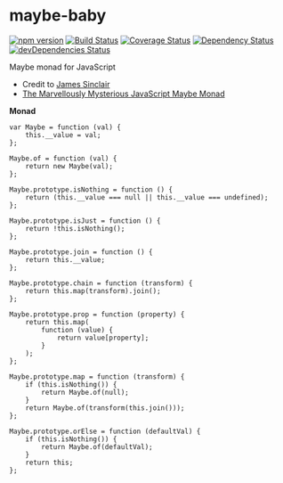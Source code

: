 # maybe-baby

[![npm version](https://badge.fury.io/js/maybe-baby.svg)](https://badge.fury.io/js/maybe-baby)
[![Build Status](https://travis-ci.org/mikechabot/maybe-baby.svg?branch=master)](https://travis-ci.org/mikechabot/maybe-baby)
[![Coverage Status](https://coveralls.io/repos/github/mikechabot/maybe-baby/badge.svg?branch=master&cacheBuster=1)](https://coveralls.io/github/mikechabot/maybe-baby?branch=master)
[![Dependency Status](https://david-dm.org/mikechabot/maybe-baby.svg)](https://david-dm.org/mikechabot/maybe-baby)
[![devDependencies Status](https://david-dm.org/mikechabot/maybe-baby/dev-status.svg)](https://david-dm.org/mikechabot/maybe-baby?type=dev)

Maybe monad for JavaScript

* Credit to [James Sinclair](https://github.com/jrsinclair)
* [The Marvellously Mysterious JavaScript Maybe Monad](http://jrsinclair.com/articles/2016/marvellously-mysterious-javascript-maybe-monad/)

**Monad**
    
    var Maybe = function (val) {
        this.__value = val;
    };

    Maybe.of = function (val) {
        return new Maybe(val);
    };

    Maybe.prototype.isNothing = function () {
        return (this.__value === null || this.__value === undefined);
    };

    Maybe.prototype.isJust = function () {
        return !this.isNothing();
    };

    Maybe.prototype.join = function () {
        return this.__value;
    };

    Maybe.prototype.chain = function (transform) {
        return this.map(transform).join();
    };

    Maybe.prototype.prop = function (property) {
        return this.map(
            function (value) {
                return value[property];
            }
        );
    };

    Maybe.prototype.map = function (transform) {
        if (this.isNothing()) {
            return Maybe.of(null);
        }
        return Maybe.of(transform(this.join()));
    };

    Maybe.prototype.orElse = function (defaultVal) {
        if (this.isNothing()) {
            return Maybe.of(defaultVal);
        }
        return this;
    };
